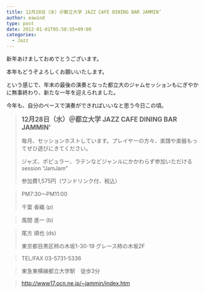 ```yaml
---
title: 12月28日（水）＠都立大学 JAZZ CAFE DINING BAR JAMMIN’
author: eawind
type: post
date: 2012-01-01T05:58:55+09:00
categories:
  - Jazz
---
```

新年あけましておめでとうございます。

本年もどうぞよろしくお願いいたします。

という感じで、年末の最後の演奏となった都立大のジャムセッションもにぎやかに無事終わり、新たな一年を迎えられました。

今年も、自分のペースで演奏ができればいいなと思う今日この頃。

> **<big>12月28日（水）＠都立大学 JAZZ CAFE DINING BAR JAMMIN'</big>**
>
> 毎月、セッションホストしています。プレイヤーの方々、楽譜や楽器もってぜひ遊びにきてください。
>
> ジャズ、ポピュラー、ラテンなどジャンルにかかわらず参加いただけるsession &#8220;JamJam&#8221;
>
> 参加費1,575円（ワンドリンク付、税込）

> PM7:30〜PM11:00
>
> 千葉 香織 (p)

> 風間 進一 (b)

> 尾方 順也 (ds)
>
> 東京都目黒区柿の木坂1-30-19 グレース柿の木坂2F

> TEL/FAX 03-5731-5336

> 東急東横線都立大学駅　徒歩3分

> http://www17.ocn.ne.jp/~jammin/index.htm
